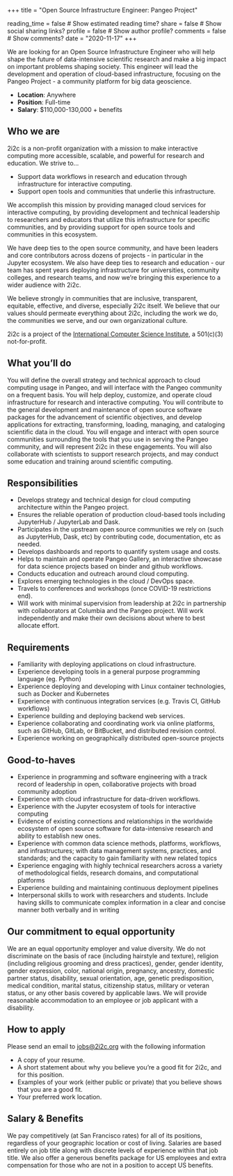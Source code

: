 +++
title = "Open Source Infrastructure Engineer: Pangeo Project"

reading_time = false  # Show estimated reading time?
share = false  # Show social sharing links?
profile = false  # Show author profile?
comments = false  # Show comments?
date = "2020-11-17"
+++

We are looking for an Open Source Infrastructure Engineer who will help shape the future of data-intensive scientific research and make a big impact on important problems shaping society. This engineer will lead the development and operation of cloud-based infrastructure, focusing  on the Pangeo Project - a community platform for big data geoscience.

- **Location**: Anywhere
- **Position**: Full-time
- **Salary**: $110,000-130,000 + benefits


## Who we are

2i2c is a non-profit organization with a mission to make interactive computing more accessible, scalable, and powerful for research and education. We strive to...

*   Support data workflows in research and education through infrastructure for interactive computing.
*   Support open tools and communities that underlie this infrastructure.

We accomplish this mission by providing managed cloud services for interactive computing, by providing development and technical leadership to researchers and educators that utilize this infrastructure for specific communities, and by providing support for open source tools and communities in this ecosystem.

We have deep ties to the open source community, and have been leaders and core contributors across dozens of projects - in particular in the Jupyter ecosystem. We also have deep ties to research and education - our team has spent years deploying infrastructure for universities, community colleges, and research teams, and now we’re bringing this experience to a wider audience with 2i2c.

We believe strongly in communities that are inclusive, transparent, equitable, effective, and diverse, especially 2i2c itself. We believe that our values should permeate everything about 2i2c, including the work we do, the communities we serve, and our own organizational culture.

2i2c is a project of the [International Computer Science Institute](https://icsi.berkeley.edu), a 501(c)(3) not-for-profit.

## What you’ll do

You will define the overall strategy and technical approach to cloud computing usage in Pangeo, and will interface with the Pangeo community on a frequent basis. You will help deploy, customize, and operate cloud infrastructure for research and interactive computing. You will contribute to the general development and maintenance of open source software packages for the advancement of scientific objectives, and develop applications for extracting, transforming, loading, managing, and cataloging scientific data in the cloud. You will engage and interact with open source communities surrounding the tools that you use in serving the Pangeo community, and will represent 2i2c in these engagements. You will also collaborate with scientists to support research projects, and may conduct some education and training around scientific computing.


## Responsibilities

*   Develops strategy and technical design for cloud computing architecture within the Pangeo project.
*   Ensures the reliable operation of production cloud-based tools including JupyterHub / JupyterLab and Dask.
*   Participates in the upstream open source communities we rely on (such as JupyterHub, Dask, etc) by contributing code, documentation, etc as needed.
*   Develops dashboards and reports to quantify system usage and costs.
*   Helps to maintain and operate Pangeo Gallery, an interactive showcase for data science projects based on binder and github workflows.
*   Conducts education and outreach around cloud computing.
*   Explores emerging technologies in the cloud / DevOps space.
*   Travels to conferences and workshops (once COVID-19 restrictions end).
*   Will work with minimal supervision from leadership at 2i2c in partnership with collaborators at Columbia and the Pangeo project. Will work independently and make their own decisions about where to best allocate effort.


## Requirements

*   Familiarity with deploying applications on cloud infrastructure.
*   Experience developing tools in a general purpose programming language (eg. Python)
*   Experience deploying and developing with Linux container technologies, such as Docker and Kubernetes
*   Experience with continuous integration services (e.g. Travis CI, GitHub workflows)
*   Experience building and deploying backend web services.
*   Experience collaborating and coordinating work via online platforms, such as GitHub, GitLab, or BitBucket, and distributed revision control.
*   Experience working on geographically distributed open-source projects

## Good-to-haves

*   Experience in programming and software engineering with a track record of leadership in open, collaborative projects with broad community adoption
*   Experience with cloud infrastructure for data-driven workflows.
*   Experience with the Jupyter ecosystem of tools for interactive computing
*   Evidence of existing connections and relationships in the worldwide ecosystem of open source software for data-intensive research and ability to establish new ones.
*   Experience with common data science methods, platforms, workflows, and infrastructures; with data management systems, practices, and standards; and the capacity to gain familiarity with new related topics
*   Experience engaging with highly technical researchers across a variety of methodological fields, research domains, and computational platforms
*   Experience building and maintaining continuous deployment pipelines
*   Interpersonal skills to work with researchers and students. Include having skills to communicate complex information in a clear and concise manner both verbally and in writing


## Our commitment to equal opportunity

We are an equal opportunity employer and value diversity. We do not discriminate on the basis of race (including hairstyle and texture), religion (including religious grooming and dress practices), gender, gender identity, gender expression, color, national origin, pregnancy, ancestry, domestic partner status, disability, sexual orientation, age, genetic predisposition, medical condition, marital status, citizenship status, military or veteran status, or any other basis covered by applicable laws. We will provide reasonable accommodation to an employee or job applicant with a disability.


## How to apply

Please send an email to [jobs@2i2c.org](mailto:jobs@2i2c.org) with the following information

*   A copy of your resume.
*   A short statement about why you believe you’re a good fit for 2i2c, and for this position.
*   Examples of your work (either public or private) that you believe shows that you are a good fit.
*   Your preferred work location.


## Salary & Benefits

We pay competitively (at San Francisco rates) for all of its positions, regardless of your geographic location or cost of living. Salaries are based entirely on job title along with discrete levels of experience within that job title. We also offer a generous benefits package for US employees and extra compensation for those who are not in a position to accept US benefits.
